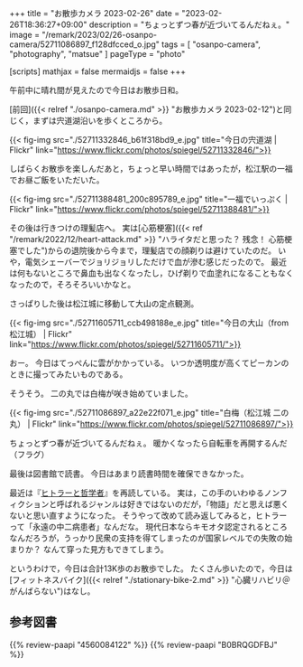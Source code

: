+++
title = "お散歩カメラ 2023-02-26"
date =  "2023-02-26T18:36:27+09:00"
description = "ちょっとずつ春が近づいてるんだねぇ。"
image = "/remark/2023/02/26-osanpo-camera/52711086897_f128dfcced_o.jpg"
tags = [ "osanpo-camera", "photography", "matsue" ]
pageType = "photo"

[scripts]
  mathjax = false
  mermaidjs = false
+++

午前中に晴れ間が見えたので今日はお散歩日和。

[前回]({{< relref "./osanpo-camera.md" >}} "お散歩カメラ 2023-02-12")と同じく，まずは宍道湖沿いを歩くところから。

{{< fig-img src="./52711332846_b61f318bd9_e.jpg" title="今日の宍道湖 | Flickr" link="https://www.flickr.com/photos/spiegel/52711332846/">}}

しばらくお散歩を楽しんだあと，ちょっと早い時間ではあったが，松江駅の一福でお昼ご飯をいただいた。

{{< fig-img src="./52711388481_200c895789_e.jpg" title="一福でいっぷく | Flickr" link="https://www.flickr.com/photos/spiegel/52711388481/">}}

その後は行きつけの理髪店へ。
実は[心筋梗塞]({{< ref "/remark/2022/12/heart-attack.md" >}} "ハライタだと思った？ 残念！ 心筋梗塞でした")からの退院後から今まで，理髪店での顔剃りは避けていたのだ。
いや，電気シェーバーでジョリジョリしただけで血が滲む感じだったので。
最近は何もないところで鼻血も出なくなったし，ひげ剃りで血塗れになることもなくなったので，そろそろいいかなと。

さっぱりした後は松江城に移動して大山の定点観測。

{{< fig-img src="./52711605711_ccb498188e_e.jpg" title="今日の大山（from 松江城） | Flickr" link="https://www.flickr.com/photos/spiegel/52711605711/">}}

おー。
今日はてっぺんに雲がかかっている。
いつか透明度が高くてピーカンのときに撮ってみたいものである。

そうそう。
二の丸では白梅が咲き始めていました。

{{< fig-img src="./52711086897_a22e22f071_e.jpg" title="白梅（松江城 二の丸） | Flickr" link="https://www.flickr.com/photos/spiegel/52711086897/">}}

ちょっとずつ春が近づいてるんだねぇ。
暖かくなったら自転車を再開するんだ（フラグ）

最後は図書館で読書。
今日はあまり読書時間を確保できなかった。

最近は『[ヒトラーと哲学者](https://www.amazon.co.jp/dp/4560084122?tag=baldandersinf-22&linkCode=ogi&th=1&psc=1)』を再読している。
実は，この手のいわゆるノンフィクションと呼ばれるジャンルは好きではないのだが，「物語」だと思えば悪くないと思い直すようになった。
そうやって改めて読み返してみると，ヒトラーって「永遠の中二病患者」なんだな。
現代日本ならキモオタ認定されるところなんだろうが，うっかり民衆の支持を得てしまったのが国家レベルでの失敗の始まりか？ なんて穿った見方もできてしまう。

というわけで，今日は合計13K歩のお散歩でした。
たくさん歩いたので，今日は[フィットネスバイク]({{< relref "./stationary-bike-2.md" >}} "心臓リハビリ＠がんばらない")はなし。

## 参考図書

{{% review-paapi "4560084122" %}} <!-- ヒトラーと哲学者 -->
{{% review-paapi "B0BRQGDFBJ" %}} <!-- ドラム式探査機 -->
